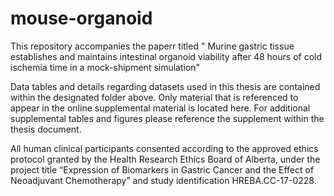 # mouse-organoid

This repository accompanies the paperr titled "	Murine gastric tissue establishes and maintains intestinal organoid viability after 48 hours of cold ischemia time in a mock-shipment simulation"

Data tables and details regarding datasets used in this thesis are contained within the designated folder above. Only material that is referenced to appear in the online supplemental material is located here. For additional supplemental tables and figures please reference the supplement within the thesis document.

All human clinical participants consented according to the approved ethics protocol granted by the Health Research Ethics Board of Alberta, under the project title “Expression of Biomarkers in Gastric Cancer and the Effect of Neoadjuvant Chemotherapy” and study identification HREBA.CC-17-0228.
